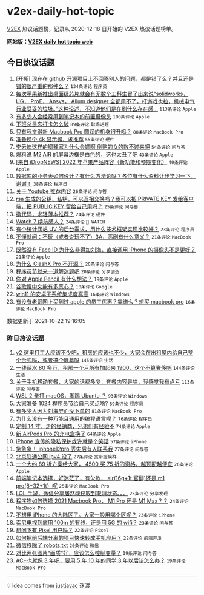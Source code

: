 # v2ex-daily-hot-topic

[V2EX](https://www.v2ex.com/) 热议话题榜，记录从 2020-12-18 日开始的 V2EX 热议话题榜单。

**网站版：[V2EX daily hot topic web](https://boojack.github.io/v2ex-daily-hot-topic-web/)**

## 今日热议话题

<!-- TODAY BEGIN -->

1. [[开撕] 现在在 github 开源项目上不回答别人的问题，都是错了么？并且还是错的很严重的那种么？](https://www.v2ex.com/t/809868) `134条评论` `程序员`
1. [每次苹果新推出桌面级芯片就会有无数个工科生冒了出来说“solidworks， UG， ProE， Ansys， Alium designer 全都用不了，打游戏也拉，机械电气行业妥妥的垃圾。”这种论述，不知道他们是在刷什么存在感...](https://www.v2ex.com/t/809678) `113条评论` `Apple`
1. [有多少人会经常用到笔记本的前置摄像头](https://www.v2ex.com/t/809694) `100条评论` `Apple`
1. [下班总是忘打卡怎么破](https://www.v2ex.com/t/809691) `89条评论` `职场话题`
1. [只有我觉得新 Macbook Pro 圆润的机身很丑吗？](https://www.v2ex.com/t/809799) `88条评论` `MacBook Pro`
1. [准备换个 4k 显示器，求推荐](https://www.v2ex.com/t/809715) `55条评论` `硬件`
1. [李云迪这样的钢琴家为什么会嫖啊 倒贴的女的数不过来吧](https://www.v2ex.com/t/809680) `54条评论` `问与答`
1. [爆料说 M2 AIR 的屏幕边框是白色的，这也太丑了吧](https://www.v2ex.com/t/809837) `43条评论` `Apple`
1. [[来自 iDropNEWS] 2022 年苹果产品阵容（新功能和预期变化）](https://www.v2ex.com/t/809686) `40条评论` `Apple`
1. [数据库的业务表如何设计？有什么方法论吗？各位有什么资料让我学习一下，谢谢！](https://www.v2ex.com/t/809758) `38条评论` `程序员`
1. [关于 Youtube 推荐内容](https://www.v2ex.com/t/809809) `26条评论` `问与答`
1. [rsa 生成的公钥、私钥，可以互相交换吗？我可以把 PRIVATE KEY 发给客户端，把 PUBLIC KEY 留给自己用吗？](https://www.v2ex.com/t/809833) `25条评论` `问与答`
1. [撸代码，求轻薄本推荐？](https://www.v2ex.com/t/809791) `24条评论` `硬件`
1. [Watch 7 续航感人？](https://www.v2ex.com/t/809775) `24条评论` ` WATCH`
1. [有个统计网站 UV 的后台需求，用什么技术框架实现比较好？](https://www.v2ex.com/t/809728) `23条评论` `程序员`
1. [不懂就问：不玩（或者说玩不了）3A，高刷有什么意义？](https://www.v2ex.com/t/809884) `21条评论` `MacBook Pro`
1. [既然没有 Face ID 为什么非得加刘海，直接调用 iPhone 的摄像头不是更好？](https://www.v2ex.com/t/809818) `21条评论` `Apple`
1. [为什么 ClashX Pro 不开源？](https://www.v2ex.com/t/809887) `20条评论` `问与答`
1. [程序员节就来一道解迷题吧](https://www.v2ex.com/t/809761) `20条评论` `分享创造`
1. [你对 Apple Pencil 有什么想法？](https://www.v2ex.com/t/809863) `19条评论` `Apple`
1. [谷歌搜中文能有多恶心？](https://www.v2ex.com/t/809914) `18条评论` `Google`
1. [win11 的安卓子系统集成度真高](https://www.v2ex.com/t/809819) `16条评论` `Windows`
1. [有没有老哥网上买到过 apple 的员工优惠？靠谱么？想买 macbook pro](https://www.v2ex.com/t/809685) `16条评论` `MacBook Pro`

数据更新于 2021-10-22 19:16:05

<!-- TODAY END -->

### 昨日热议话题

<!-- YESTERDAY BEGIN -->

1. [v2 这里打工人应该不少吧，租房的应该也不少，大家会在出租屋内给自己整个台式吗，或者搞个屏幕吗](https://www.v2ex.com/t/809392) `145条评论` `生活`
1. [一线薪水 80 多万，租房一个月所有加起来 1900，这个不算奢侈吧](https://www.v2ex.com/t/809471) `144条评论` `生活`
1. [关于手机移动套餐，大家的话费多少，套餐内容是啥，我感觉我有点亏](https://www.v2ex.com/t/809441) `113条评论` `问与答`
1. [WSL 2 拳打 macOS，脚踢 Ubuntu ？](https://www.v2ex.com/t/809474) `93条评论` `Windows`
1. [大家准备 1024 程序员节给自己买点啥?](https://www.v2ex.com/t/809476) `89条评论` `程序员`
1. [有多少人因为刘海屏而没下单的](https://www.v2ex.com/t/809484) `81条评论` `MacBook Pro`
1. [为什么没有一种万能且通用的编程语言呢？](https://www.v2ex.com/t/809557) `76条评论` `程序员`
1. [定制 14 寸，走的经销商，兄弟们有经验不](https://www.v2ex.com/t/809397) `74条评论` `Apple`
1. [新 AirPods Pro 的充电盒换了](https://www.v2ex.com/t/809422) `64条评论` `Apple`
1. [iPhone 宣传的隐私保护或许就是个笑话](https://www.v2ex.com/t/809565) `57条评论` `iPhone`
1. [急急急！ iphone12pro 丢失后有人联系我](https://www.v2ex.com/t/809618) `27条评论` `问与答`
1. [北京联通公网 ipv4 没了](https://www.v2ex.com/t/809389) `27条评论` `宽带症候群`
1. [一个大约 89 折方案给大家， 4500 买 75 折的资格，越顶配越便宜](https://www.v2ex.com/t/809635) `26条评论` `Apple`
1. [前端笔记本选择，好迷茫了，有欠款， air(16g+1t 官翻)还是 m1 pro(8+32+1t）呢](https://www.v2ex.com/t/809501) `25条评论` `MacBook Pro`
1. [LOL 手游，微信分享居然能获取到取消状态。。。](https://www.v2ex.com/t/809492) `25条评论` `分享发现`
1. [程序狗如何选择 2021 Macbook Pro， M1 Pro 还是 M1 Max？？](https://www.v2ex.com/t/809528) `24条评论` `MacBook Pro`
1. [不想用 iPhone 的大陆区了。大家一般用哪个区呢？](https://www.v2ex.com/t/809570) `23条评论` `iPhone`
1. [索尼电视到底用 100m 的有线，还是用 5G 的 wifi？](https://www.v2ex.com/t/809519) `23条评论` `问与答`
1. [想问下有 Pixel 用户吗？](https://www.v2ex.com/t/809479) `22条评论` `Pixel`
1. [如何把前后端分离的项目快速转成手机应用？](https://www.v2ex.com/t/809404) `22条评论` `前端开发`
1. [微信移除了 robots.txt](https://www.v2ex.com/t/809615) `20条评论` `微信`
1. [对比两张图片“画质”好，应该怎么控制变量？](https://www.v2ex.com/t/809601) `19条评论` `问与答`
1. [AC+也就保 3 年吧，要用 5 年 10 年的同学 3 年以后该怎么办？](https://www.v2ex.com/t/809525) `19条评论` `MacBook Pro`

<!-- YESTERDAY END -->

---

💡 Idea comes from [justjavac 迷渡](https://github.com/justjavac/)
